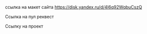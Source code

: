 
ссылка на макет сайта https://disk.yandex.ru/d/4I6q92WqbuCszQ

Ссылка на пул реквест 

Ссылку на проект